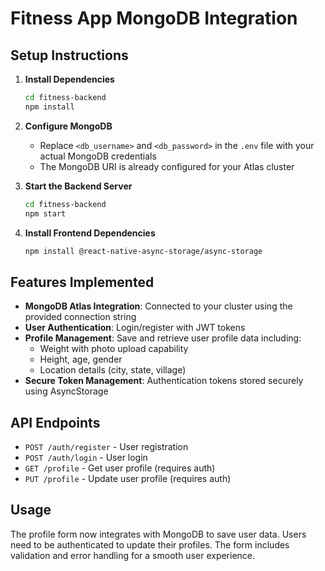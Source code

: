 # Fitness App MongoDB Integration

## Setup Instructions

1. **Install Dependencies**
   ```bash
   cd fitness-backend
   npm install
   ```

2. **Configure MongoDB**
   - Replace `<db_username>` and `<db_password>` in the `.env` file with your actual MongoDB credentials
   - The MongoDB URI is already configured for your Atlas cluster

3. **Start the Backend Server**
   ```bash
   cd fitness-backend
   npm start
   ```

4. **Install Frontend Dependencies**
   ```bash
   npm install @react-native-async-storage/async-storage
   ```

## Features Implemented

- **MongoDB Atlas Integration**: Connected to your cluster using the provided connection string
- **User Authentication**: Login/register with JWT tokens
- **Profile Management**: Save and retrieve user profile data including:
  - Weight with photo upload capability
  - Height, age, gender
  - Location details (city, state, village)
- **Secure Token Management**: Authentication tokens stored securely using AsyncStorage

## API Endpoints

- `POST /auth/register` - User registration
- `POST /auth/login` - User login
- `GET /profile` - Get user profile (requires auth)
- `PUT /profile` - Update user profile (requires auth)

## Usage

The profile form now integrates with MongoDB to save user data. Users need to be authenticated to update their profiles. The form includes validation and error handling for a smooth user experience.